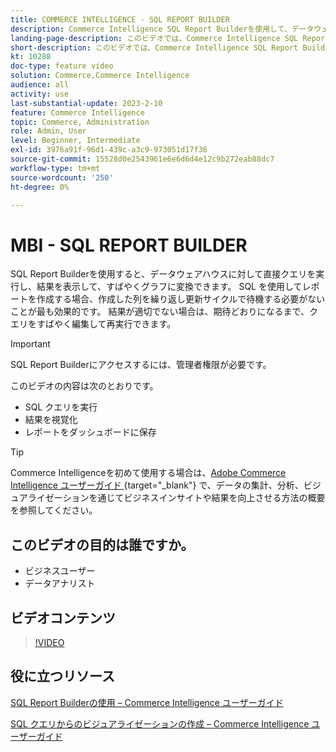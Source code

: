 ```yaml
---
title: COMMERCE INTELLIGENCE - SQL REPORT BUILDER
description: Commerce Intelligence SQL Report Builderを使用して、データウェアハウスに対して直接クエリを実行し、結果を表示して、それらをグラフにすばやく変換する方法を説明します。
landing-page-description: このビデオでは、Commerce Intelligence SQL Report Builderを使用して、データウェアハウスに直接クエリし、結果を表示して、それらをグラフにすばやく変換する方法を説明します。
short-description: このビデオでは、Commerce Intelligence SQL Report Builderを使用して、データウェアハウスに直接クエリし、結果を表示して、それらをグラフにすばやく変換する方法を説明します。
kt: 10288
doc-type: feature video
solution: Commerce,Commerce Intelligence
audience: all
activity: use
last-substantial-update: 2023-2-10
feature: Commerce Intelligence
topic: Commerce, Administration
role: Admin, User
level: Beginner, Intermediate
exl-id: 3976a91f-96d1-439c-a3c9-973051d17f36
source-git-commit: 15528d0e2543961e6e6d6d4e12c9b272eab88dc7
workflow-type: tm+mt
source-wordcount: '250'
ht-degree: 0%

---
```


# MBI - SQL REPORT BUILDER

SQL Report Builderを使用すると、データウェアハウスに対して直接クエリを実行し、結果を表示して、すばやくグラフに変換できます。 SQL を使用してレポートを作成する場合、作成した列を繰り返し更新サイクルで待機する必要がないことが最も効果的です。 結果が適切でない場合は、期待どおりになるまで、クエリをすばやく編集して再実行できます。

>[!IMPORTANT]
>
>SQL Report Builderにアクセスするには、管理者権限が必要です。

このビデオの内容は次のとおりです。

- SQL クエリを実行
- 結果を視覚化
- レポートをダッシュボードに保存

>[!TIP]
>
>Commerce Intelligenceを初めて使用する場合は、[Adobe Commerce Intelligence ユーザーガイド ](https://experienceleague.adobe.com/docs/commerce-business-intelligence/mbi/guide-overview.html?lang=ja){target="_blank"} で、データの集計、分析、ビジュアライゼーションを通じてビジネスインサイトや結果を向上させる方法の概要を参照してください。

## このビデオの目的は誰ですか。

- ビジネスユーザー
- データアナリスト

## ビデオコンテンツ

>[!VIDEO](https://video.tv.adobe.com/v/346413?quality=12&learn=on&captions=jpn)

## 役に立つリソース

[SQL Report Builderの使用 – Commerce Intelligence ユーザーガイド ](https://experienceleague.adobe.com/docs/commerce-business-intelligence/mbi/analyze/sql/sql-rpt-bldr.html?lang=ja)

[SQL クエリからのビジュアライゼーションの作成 – Commerce Intelligence ユーザーガイド ](https://experienceleague.adobe.com/docs/commerce-business-intelligence/mbi/tutorials/create-visuals-from-sql.html?lang=ja)
